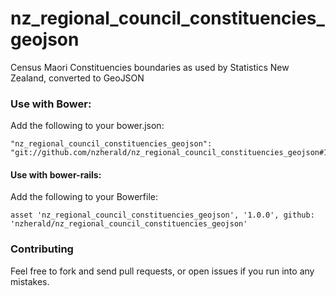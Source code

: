 nz_regional_council_constituencies_geojson
============================

Census Maori Constituencies boundaries as used by Statistics New Zealand, converted to GeoJSON

### Use with Bower:

Add the following to your bower.json:

```
"nz_regional_council_constituencies_geojson": "git://github.com/nzherald/nz_regional_council_constituencies_geojson#1.0.0"
```

#### Use with bower-rails:

Add the following to your Bowerfile:

```
asset 'nz_regional_council_constituencies_geojson', '1.0.0', github: 'nzherald/nz_regional_council_constituencies_geojson'
```

### Contributing

Feel free to fork and send pull requests, or open issues if you run into
any mistakes.
